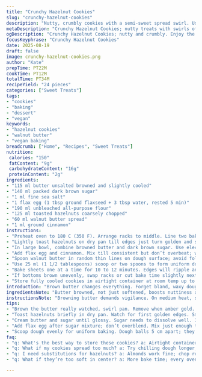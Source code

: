 ```yaml
---
title: "Crunchy Hazelnut Cookies"
slug: "crunchy-hazelnut-cookies"
description: "Nutty, crumbly cookies with a semi-sweet spread swirl. Uses browned butter for depth, ground almonds for texture. Replaced tartinade with walnut butter. Lower oven temp, longer bake for better caramelization. Freeze dough balls to preserve shape. Crackles on edges tell when ready. Works with vegan butter and flax egg. Toast nuts till golden, not burned. Mix carefully to keep swirls distinct. A rustic take on nut cookies with a twist of spice and crunch."
metaDescription: "Crunchy Hazelnut Cookies; nutty treats with swirls of walnut butter. Browned butter adds depth. Perfect for a cozy dessert."
ogDescription: "Crunchy Hazelnut Cookies; nutty and crumbly. Enjoy the unique walnut butter swirl. A must-try for cookie lovers!"
focusKeyphrase: "Crunchy Hazelnut Cookies"
date: 2025-08-19
draft: false
image: crunchy-hazelnut-cookies.png
author: "Kate"
prepTime: PT22M
cookTime: PT12M
totalTime: PT34M
recipeYield: "24 pieces"
categories: ["Sweet Treats"]
tags:
- "cookies"
- "baking"
- "dessert"
- "vegan"
keywords:
- "hazelnut cookies"
- "walnut butter"
- "vegan baking"
breadcrumb: ["Home", "Recipes", "Sweet Treats"]
nutrition: 
 calories: "150"
 fatContent: "9g"
 carbohydrateContent: "16g"
 proteinContent: "2g"
ingredients:
- "115 ml butter unsalted browned and slightly cooled"
- "140 ml packed dark brown sugar"
- "1 ml fine sea salt"
- "1 flax egg (1 tbsp ground flaxseed + 3 tbsp water, rested 5 min)"
- "190 ml unbleached all-purpose flour"
- "125 ml toasted hazelnuts coarsely chopped"
- "60 ml walnut butter spread"
- "1 ml ground cinnamon"
instructions:
- "Preheat oven to 180 C (350 F). Arrange racks to middle. Line two baking sheets with parchment or silicone mats. Browning butter adds nuttiness and slightly nuttier aroma. Watch carefully, remove at golden brown foamy stage."
- "Lightly toast hazelnuts on dry pan till edges just turn golden and smell fragrant. Coarsely chop; don’t pulverize or lose crunch."
- "In large bowl, combine browned butter and dark brown sugar. Use electric mixer on medium speed to cream until sugar dissolves well and mixture looks glossy, about 3 minutes. Scrape sides to incorporate."
- "Add flax egg and cinnamon. Mix till consistent but don’t overbeat; want some body to dough, not batter. Stir in flour and hazelnuts gently with wooden spoon, just enough to blend. Preserve texture and nut pieces; overmixing creates tough cookies."
- "Spoon walnut butter in random thin lines on dough surface; avoid folding in. Creates the marbled, rustic look once baked."
- "Use 25 ml (1 1/2 tablespoons) scoop or two spoons to form uniform dough balls. Space 5 cm apart for spreading. Optional: Freeze balls on trays 30 minutes to firm, stops excess spreading and preserves swirl effect. Store frozen up to 3 months sealed in freezer bags."
- "Bake sheets one at a time for 10 to 12 minutes. Edges will ripple and sound crackling under tap; centers remain soft but not wet. Smell rich toasted nuts and caramel. Let cool on tray 10 min to set structures before transfer. Cookies firm further while cooling."
- "If bottoms brown unevenly, swap racks or cut bake time slightly next batch. Too soft centers means more time or slightly lower heat."
- "Store fully cooled cookies in airtight container at room temp up to 5 days. Can freeze after baked too if sealed well."
introduction: "Brown butter changes everything. Forget bland, waxy dough. This gets nutty depth you want in hazelnut cookies. Crunch from toasted nuts. Swirls of walnut butter instead of commonplace chocolate spread; richer, earthier. You don’t stir in, you drizzle to keep those pockets. Fold it in and lose all contrast. Temperature matters — dropped it 20 degrees Celsius, baking a bit slower, letting sugars caramelize gently, not burn. Texture mistakes? Overmix flour messes the crumb. Undermix and nuts sink or no structure. Flax egg keeps it moist but vegan-friendly if you want. Quick toast in a dry pan releases aromas, but watch for burnt bits. These smell like success halfway through. Freeze dough balls, saves time on busy days, bakes consistently every time. Cookie edges should crackle on touch and smell toasted but soft centers stay chewy. Real cookies, no shortcuts."
ingredientsNote: "Butter browned, not just softened, boosts nuttiness and aroma, helps develop flavor over regular softened butter. Use dark brown sugar for deeper molasses notes; white sugar yields flat-tasting cookies. Flax egg replaces real egg without sacrificing texture; great allergy option. Ground cinnamon adds subtle warm spice, elevates nuts rather than overpowering. Toast your hazelnuts just lightly until they pop with fragrance — avoid scorched or bitter. Walnut butter brings complexity and earthiness versus sweet hazelnut spreads; swap if unavailable with almond butter, but adjust sweetness accordingly. Use reliable unbleached flour for predictable gluten structure. Keep nuts chopped roughly for satisfying bite variation. Accurate measuring of ingredients is key — flour scooped too densely makes dry crumb. Cooling dough before baking controls spread but freezing is better for holding shape indefinitely. Parchment or silicone mats protect pans and ensure even bottom crisping."
instructionsNote: "Browning butter demands vigilance. On medium heat, swirl pan to avoid brown spots; remove when foam subsides and butter turns amber gold, smells nutty. Don’t wait or you get burnt flavor. Toast nuts in dry skillet over medium heat, shake frequently, stop at first golden smell, no more than 5 minutes. Cream butter and sugar until sugar is nearly dissolved, mixture shiny and lighter, ensures even sugar distribution and tenderness. Add flax egg and cinnamon, fold just until homogeneous, then add flour and nuts gently to keep texture. Drizzle walnut butter over dough surface instead of mixing in preserves marbled effect. Scoop dough quickly for uniform size to ensure consistent baking — uneven sizes bake unevenly. Freeze dough balls spaced apart on sheet to quick chill, then transfer to sealed bags. Bake on middle rack one tray at a time; rotating trays avoids uneven baking. Look for edges firm and crackling to touch but centers slightly soft and glossy; residual heat finishes cooking. Cooling cookies on tray is not optional; they’re fragile hot and need time for fats to firm. Adjust bake time slightly next batches depending on your oven quirks and rack placement."
tips:
- "Brown the butter really watched, swirl pan. Remove when amber gold. Nuttiness isn't just aroma; it’s flavors depth. Careful; burnt flavor ruins."
- "Toast hazelnuts briefly in dry pan. Watch for first golden edges. Smell means ready. Don’t burn. Don’t pulverize — need crunch. Keep chunks."
- "Cream butter and sugar until glossy. Sugar needs to dissolve well. 3 minutes electric mixer; even texture matters; create tender cookies. No grit."
- "Add flax egg after sugar mixture; don’t overblend. Mix just enough to keep dough body. Stir gently in flour and hazelnuts; avoid tough cookies."
- "Scoop dough evenly for uniform baking. Dough balls 5 cm apart; they spread. Freeze if time allows; helps maintain shape, good for busy days."
faq:
- "q: What's the best way to store these cookies? a: Airtight container at room temp max 5 days. Can freeze after baked too, good for a month."
- "q: What if my cookies spread too much? a: Try chilling dough longer; freeze! Or adjust oven temp down slightly. Too warm dough causes issues."
- "q: I need substitutions for hazelnuts? a: Almonds work fine; chop roughly. Same texture, different flavor. Adjust sweetness if using sweet spread."
- "q: What if they’re too soft in center? a: More bake time; every oven varies. Check edges crackling; allows soft centers finish cooking."

---
```


